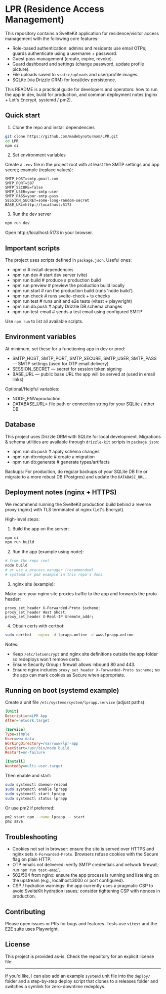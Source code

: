 
# LPR (Residence Access Management)

This repository contains a SvelteKit application for residence/visitor access management with the following core features:

- Role-based authentication: admins and residents use email OTPs; guards authenticate using a username + password.
- Guest pass management (create, expire, revoke).
- Guard dashboard and settings (change password, update profile picture).
- File uploads saved to `static/uploads` and user/profile images.
- SQLite (via Drizzle ORM) for local/dev persistence.

This README is a practical guide for developers and operators: how to run the app in dev, build for production, and common deployment notes (nginx + Let's Encrypt, systemd / pm2).

## Quick start

1. Clone the repo and install dependencies

```bash
git clone https://github.com/madebynoturmom/LPR.git
cd LPR
npm ci
```

2. Set environment variables

Create a `.env` file in the project root with at least the SMTP settings and app secret; example (replace values):

```env
SMTP_HOST=smtp.gmail.com
SMTP_PORT=587
SMTP_SECURE=false
SMTP_USER=your-smtp-user
SMTP_PASS=your-smtp-pass
SESSION_SECRET=some-long-random-secret
BASE_URL=http://localhost:5173
```

3. Run the dev server

```bash
npm run dev
```

Open http://localhost:5173 in your browser.

## Important scripts

The project uses scripts defined in `package.json`. Useful ones:

- npm ci            # install dependencies
- npm run dev       # start dev server (vite)
- npm run build     # produce a production build
- npm run preview   # preview the production build locally
- npm run start     # run the production build (runs 'node build')
- npm run check     # runs svelte-check + ts checks
- npm run test      # runs unit and e2e tests (vitest + playwright)
- npm run db:push   # apply Drizzle DB schema changes
- npm run test-email # sends a test email using configured SMTP

Use `npm run` to list all available scripts.

## Environment variables

At minimum, set these for a functioning app in dev or prod:

- SMTP_HOST, SMTP_PORT, SMTP_SECURE, SMTP_USER, SMTP_PASS — SMTP settings (used for OTP email delivery)
- SESSION_SECRET — secret for session token signing
- BASE_URL — public base URL the app will be served at (used in email links)

Optional/Helpful variables:

- NODE_ENV=production
- DATABASE_URL= file path or connection string for your SQLite / other DB

## Database

This project uses Drizzle ORM with SQLite for local development. Migrations & schema utilities are available through `drizzle-kit` scripts in `package.json`:

- npm run db:push      # apply schema changes
- npm run db:migrate   # create a migration
- npm run db:generate  # generate types/artifacts

Backups: For production, do regular backups of your SQLite DB file or migrate to a more robust DB (Postgres) and update the `DATABASE_URL`.

## Deployment notes (nginx + HTTPS)

We recommend running the SvelteKit production build behind a reverse proxy (nginx) with TLS terminated at nginx (Let's Encrypt).

High-level steps:

1. Build the app on the server:

```bash
npm ci
npm run build
```

2. Run the app (example using node):

```bash
# from the repo root
node build
# or use a process manager (recommended)
# systemd or pm2 example in this repo's docs
```

3. nginx site (example):

Make sure your nginx site proxies traffic to the app and forwards the proto header:

```
proxy_set_header X-Forwarded-Proto $scheme;
proxy_set_header Host $host;
proxy_set_header X-Real-IP $remote_addr;
```

4. Obtain certs with certbot:

```bash
sudo certbot --nginx -d lprapp.online -d www.lprapp.online
```

Notes:
- Keep `/etc/letsencrypt` and nginx site definitions outside the app folder so redeploys won't remove certs.
- Ensure Security Group / firewall allows inbound 80 and 443.
- Ensure nginx includes `proxy_set_header X-Forwarded-Proto $scheme;` so the app can mark cookies as Secure when appropriate.

## Running on boot (systemd example)

Create a unit file `/etc/systemd/system/lprapp.service` (adjust paths):

```ini
[Unit]
Description=LPR App
After=network.target

[Service]
Type=simple
User=www-data
WorkingDirectory=/var/www/lpr-app
ExecStart=/usr/bin/node build
Restart=on-failure

[Install]
WantedBy=multi-user.target
```

Then enable and start:

```bash
sudo systemctl daemon-reload
sudo systemctl enable lprapp
sudo systemctl start lprapp
sudo systemctl status lprapp
```

Or use pm2 if preferred:

```bash
pm2 start npm --name lprapp -- start
pm2 save
```

## Troubleshooting

- Cookies not set in browser: ensure the site is served over HTTPS and nginx sets `X-Forwarded-Proto`. Browsers refuse cookies with the Secure flag on plain HTTP.
- OTP emails not delivered: verify SMTP credentials and network firewall; run `npm run test-email`.
- 502/504 from nginx: ensure the app process is running and listening on the upstream (e.g., localhost:3000 or port configured).
- CSP / hydration warnings: the app currently uses a pragmatic CSP to avoid SvelteKit hydration issues; consider tightening CSP with nonces in production.

## Contributing

Please open issues or PRs for bugs and features. Tests use `vitest` and the E2E suite uses Playwright.

## License

This project is provided as-is. Check the repository for an explicit license file.

---

If you'd like, I can also add an example `systemd` unit file into the `deploy/` folder and a step-by-step deploy script that clones to a releases folder and switches a symlink for zero-downtime redeploys.
